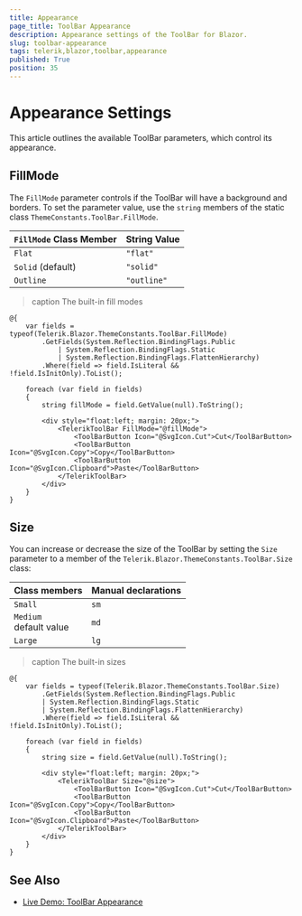 ```yaml
---
title: Appearance
page_title: ToolBar Appearance
description: Appearance settings of the ToolBar for Blazor.
slug: toolbar-appearance
tags: telerik,blazor,toolbar,appearance
published: True
position: 35
---
```


# Appearance Settings

This article outlines the available ToolBar parameters, which control its appearance.

## FillMode

The `FillMode` parameter controls if the ToolBar will have a background and borders. To set the parameter value, use the `string` members of the static class `ThemeConstants.ToolBar.FillMode`.

| `FillMode` Class Member | String Value |
| --- | --- |
| `Flat` | `"flat"` |
| `Solid` (default) | `"solid"` |
| `Outline` | `"outline"` |

>caption The built-in fill modes

````CSHTML
@{
    var fields = typeof(Telerik.Blazor.ThemeConstants.ToolBar.FillMode)
        .GetFields(System.Reflection.BindingFlags.Public
            | System.Reflection.BindingFlags.Static
            | System.Reflection.BindingFlags.FlattenHierarchy)
        .Where(field => field.IsLiteral && !field.IsInitOnly).ToList();

    foreach (var field in fields)
    {
        string fillMode = field.GetValue(null).ToString();

        <div style="float:left; margin: 20px;">
            <TelerikToolBar FillMode="@fillMode">
                <ToolBarButton Icon="@SvgIcon.Cut">Cut</ToolBarButton>
                <ToolBarButton Icon="@SvgIcon.Copy">Copy</ToolBarButton>
                <ToolBarButton Icon="@SvgIcon.Clipboard">Paste</ToolBarButton>
            </TelerikToolBar>
        </div>
    }
}
````

## Size

You can increase or decrease the size of the ToolBar by setting the `Size` parameter to a member of the `Telerik.Blazor.ThemeConstants.ToolBar.Size` class:

| Class members | Manual declarations |
|---------------|--------|
| `Small`   |`sm`|
| `Medium`<br /> default value   |`md`|
| `Large`   |`lg`| 

>caption The built-in sizes

````CSHTML
@{
    var fields = typeof(Telerik.Blazor.ThemeConstants.ToolBar.Size)
        .GetFields(System.Reflection.BindingFlags.Public 
        | System.Reflection.BindingFlags.Static
        | System.Reflection.BindingFlags.FlattenHierarchy)
        .Where(field => field.IsLiteral && !field.IsInitOnly).ToList();

    foreach (var field in fields)
    {
        string size = field.GetValue(null).ToString();

        <div style="float:left; margin: 20px;">
            <TelerikToolBar Size="@size">
                <ToolBarButton Icon="@SvgIcon.Cut">Cut</ToolBarButton>
                <ToolBarButton Icon="@SvgIcon.Copy">Copy</ToolBarButton>
                <ToolBarButton Icon="@SvgIcon.Clipboard">Paste</ToolBarButton>
            </TelerikToolBar>
        </div>
    }
}
````

## See Also

  * [Live Demo: ToolBar Appearance](https://demos.telerik.com/blazor-ui/toolbar/appearance)